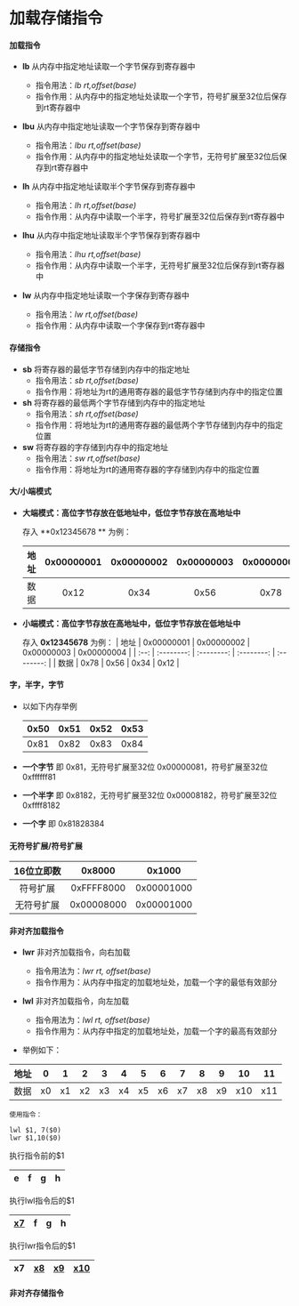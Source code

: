 # 加载存储指令

#### 加载指令

- **lb**  从内存中指定地址读取一个字节保存到寄存器中
  - 指令用法：*lb rt,offset(base)*
  - 指令作用：从内存中的指定地址处读取一个字节，符号扩展至32位后保存到rt寄存器中

- **lbu**  从内存中指定地址读取一个字节保存到寄存器中
  - 指令用法：*lbu rt,offset(base)*
  - 指令作用：从内存中的指定地址处读取一个字节，无符号扩展至32位后保存到rt寄存器中

- **lh** 从内存中指定地址读取半个字节保存到寄存器中
  - 指令用法：*lh rt,offset(base)*
  - 指令作用：从内存中读取一个半字，符号扩展至32位后保存到rt寄存器中
- **lhu** 从内存中指定地址读取半个字节保存到寄存器中
  - 指令用法：*lhu rt,offset(base)*
  - 指令作用：从内存中读取一个半字，无符号扩展至32位后保存到rt寄存器中
- **lw** 从内存中指定地址读取一个字保存到寄存器中
  - 指令用法：*lw rt,offset(base)*
  - 指令作用：从内存中读取一个字保存到rt寄存器中

#### 存储指令

- **sb** 将寄存器的最低字节存储到内存中的指定地址
  - 指令用法：*sb rt,offset(base)*
  - 指令作用：将地址为rt的通用寄存器的最低字节存储到内存中的指定位置
- **sh** 将寄存器的最低两个字节存储到内存中的指定地址
  - 指令用法：*sh rt,offset(base)*
  - 指令作用：将地址为rt的通用寄存器的最低两个字节存储到内存中的指定位置
- **sw** 将寄存器的字存储到内存中的指定地址
  - 指令用法：*sw rt,offset(base)*
  - 指令作用：将地址为rt的通用寄存器的字存储到内存中的指定位置

#### 大/小端模式

- **大端模式：高位字节存放在低地址中，低位字节存放在高地址中**

  存入 **0x12345678 ** 为例：

  | 地址 | 0x00000001 | 0x00000002 | 0x00000003 | 0x00000004 |
  | :--: | :--------: | :--------: | :--------: | :--------: |
  | 数据 |    0x12    |    0x34    |    0x56    |    0x78    |

- **小端模式：高位字节存放在高地址中，低位字节存放在低地址中**

  存入 **0x12345678** 为例：
  | 地址 | 0x00000001 | 0x00000002 | 0x00000003 | 0x00000004 |
  | :--: | :--------: | :--------: | :--------: | :--------: |
  | 数据 |    0x78    |    0x56    |    0x34    |    0x12    |
#### 字，半字，字节

- 以如下内存举例

  | 0x50 | 0x51 | 0x52 | 0x53 |
  | ---- | ---- | ---- | ---- |
  | 0x81 | 0x82 | 0x83 | 0x84 |

- **一个字节** 即 0x81，无符号扩展至32位 0x00000081，符号扩展至32位 0xffffff81

- **一个半字** 即 0x8182，无符号扩展至32位 0x00008182，符号扩展至32位 0xffff8182

- **一个字** 即 0x81828384


#### 无符号扩展/符号扩展

| 16位立即数 |   0x8000   |   0x1000   |
| :--------: | :--------: | :--------: |
|  符号扩展  | 0xFFFF8000 | 0x00001000 |
| 无符号扩展 | 0x00008000 | 0x00001000 |

#### 非对齐加载指令

- **lwr** 非对齐加载指令，向右加载

  -  指令用法为：*lwr rt, offset(base)*
  -  指令作用为：从内存中指定的加载地址处，加载一个字的最低有效部分

- **lwl** 非对齐加载指令，向左加载

  - 指令用法为：*lwl rt, offset(base)*
  - 指令作用为：从内存中指定的加载地址处，加载一个字的最高有效部分

-  举例如下：

  | 地址 | 0    | 1    | 2    | 3    | 4    | 5    | 6    | 7    | 8    | 9    | 10   | 11   |
  | ---- | ---- | ---- | ---- | ---- | ---- | ---- | ---- | ---- | ---- | ---- | ---- | ---- |
  | 数据 | x0   | x1   | x2   | x3   | x4   | x5   | x6   | x7   | x8   | x9   | x10  | x11  |

    使用指令：

  ```assembly
  lwl $1, 7($0)
  lwr $1,10($0)
  ```

  执行指令前的$1 

  | e    | f    | g    | h    |
  | ---- | ---- | ---- | ---- |

  执行lwl指令后的$1

  | <u>**x7**</u> | f    | g    | h    |
  | ------------- | ---- | ---- | ---- |

  执行lwr指令后的$1

  | x7   | <u>x8</u> | <u>x9</u> | <u>x10</u> |
  | ---- | --------- | --------- | ---------- |

#### 非对齐存储指令



